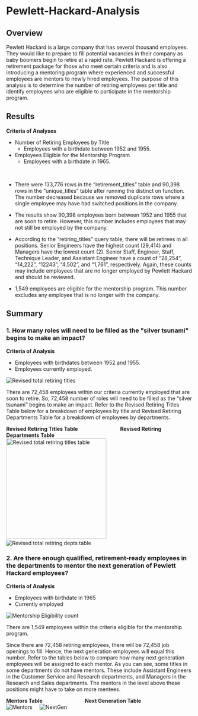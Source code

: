 # Pewlett-Hackard-Analysis

## Overview
Pewlett Hackard is a large company that has several thousand employees. They would like to prepare to fill potential vacancies in their company as baby boomers begin to retire at a rapid rate. Pewlett Hackard is offering a retirement package for those who meet certain criteria and is also introducing a mentoring program where experienced and successful employees are mentors to newly hired employees. The purpose of this analysis is to determine the number of retiring employees per title and identify employees who are eligible to participate in the mentorship program.

## Results
**Criteria of Analyses**
- Number of Retiring Employees by Title
  - Employees with a birthdate between 1952 and 1955.
- Employees Eligible for the Mentorship Program
  - Employees with a birthdate in 1965.
<br>

- There were 133,776 rows in the “retirement_titles” table and 90,398 rows in the “unique_titles” table after running the distinct on function. The number decreased because we removed duplicate rows where a single employee may have had switched positions in the company.

- The results show 90,398 employees born between 1952 and 1955 that are soon to retire. However, this number includes employees that may not still be employed by the company.

- According to the “retiring_titles” query table, there will be retirees in all positions. Senior Engineers have the highest count (29,414) and Managers have the lowest count (2). Senior Staff, Engineer, Staff, Technique Leader, and Assistant Engineer have a count of “28,254”, “14,222”, “12243”, “4,502”, and “1,761”, respectively. Again, these counts may include employees that are no longer employed by Pewlett Hackard and should be reviewed.

- 1,549 employees are eligible for the mentorship program. This number excludes any employee that is no longer with the company.

## Summary
### 1. How many roles will need to be filled as the "silver tsunami" begins to make an impact?
**Criteria of Analysis**
- Employees with birthdates between 1952 and 1955.
-	Employees currently employed.

![Revised total retiring titles](Queries/revised_total_retiring_titles.PNG)

There are 72,458 employees within our criteria currently employed that are soon to retire. So, 72,458 number of roles will need to be filled as the “silver tsunami” begins to make an impact. Refer to the Revised Retiring Titles Table below for a breakdown of employees by title and Revised Retiring Departments Table for a breakdown of employees by departments.

**Revised Retiring Titles Table**                             **Revised Retiring Departments Table** <br>
<img src="Queries/revised_retiring_titles.PNG" alt="Revised total retiring titles table" height="270"/>    
<img src="Queries/revised_retiring_dept.PNG" alt="Revised total retiring depts table"/>

### 2. Are there enough qualified, retirement-ready employees in the departments to mentor the next generation of Pewlett Hackard employees?
**Criteria of Analysis**
-	Employees with birthdate in 1965
-	Currently employed

![Mentorship Eligibility count](Queries/mentorship_eligibility_count.PNG)

There are 1,549 employees within the criteria eligible for the mentorship program.

Since there are 72,458 retiring employees, there will be 72,458 job openings to fill. Hence, the next generation employees will equal this number. Refer to the tables below to compare how many next generation employees will be assigned to each mentor. As you can see, some titles in some departments do not have mentors. These include Assistant Engineers in the Customer Service and Research departments, and Managers in the Research and Sales departments. The mentors in the level above these positions might have to take on more mentees.

**Mentors Table**                             **Next Generation Table** <br>
<img src="Queries/mentorship_eligibility_count_table.png" alt="Mentors"/>    
<img src="Queries/retirement_count.png" alt="NextGen"/>


